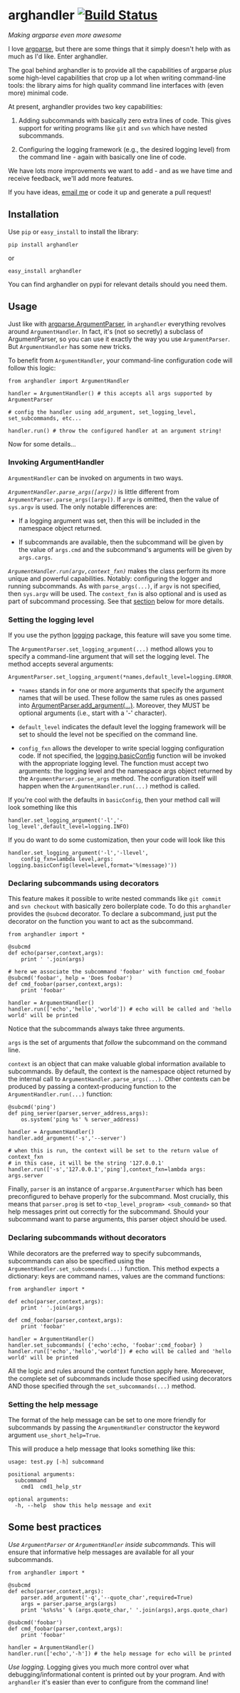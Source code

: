 # arghandler [![Build Status](https://travis-ci.org/druths/arghandler.svg?branch=master)](https://travis-ci.org/druths/arghandler) #
*Making argparse even more awesome*

I love [argparse](https://docs.python.org/3/library/argparse.html), but there
are some things that it simply doesn't help with as much as I'd like. Enter
arghandler.

The goal behind arghandler is to provide all the capabilities of argparse
*plus* some high-level capabilities that crop up a lot when writing
command-line tools: the library aims for high quality command line interfaces
with (even more) minimal code.

At present, arghandler provides two key capabilities:

  1. Adding subcommands with basically zero extra lines of code. This gives
  support for writing programs like `git` and `svn` which have nested
  subcommands.

  1. Configuring the logging framework (e.g., the desired logging level) from
  the command line - again with basically one line of code.

We have lots more improvements we want to add - and as we have time and receive
feedback, we'll add more features.

If you have ideas, [email me](mailto:druths@networkdynamics.org) or code it up
and generate a pull request!

## Installation ##

Use `pip` or `easy_install` to install the library:

	pip install arghandler

or

	easy_install arghandler

You can find arghandler on pypi for relevant details should you need them.

## Usage ##

Just like with
[argparse.ArgumentParser](https://docs.python.org/3/library/argparse.html#argumentparser-objects),
in `arghandler` everything revolves around `ArgumentHandler`. In fact, it's
(not so secretly) a subclass of ArgumentParser, so you can use it exactly the
way you use `ArgumentParser`.  But `ArgumentHandler` has some new tricks.

To benefit from `ArgumentHandler`, your command-line configuration code will
follow this logic:

	from arghandler import ArgumentHandler

	handler = ArgumentHandler() # this accepts all args supported by ArgumentParser

	# config the handler using add_argument, set_logging_level, set_subcommands, etc...

	handler.run() # throw the configured handler at an argument string!

Now for some details...

### Invoking ArgumentHandler ###

`ArgumentHandler` can be invoked on arguments in two ways.  

*`ArgumentHandler.parse_args([argv])`* is little different from
`ArgumentParser.parse_args([argv])`.  If `argv` is omitted, then the value of
`sys.argv` is used. The only notable differences are:

  * If a logging argument was set, then this will be included in the namespace
    object returned.

  * If subcommands are available, then the subcommand will be given by the
	value of `args.cmd` and the subcommand's arguments will be given by
	`args.cargs`.

*`ArgumentHandler.run(argv,context_fxn)`* makes the class perform its more
unique and powerful capabilities.  Notably: configuring the logger and running
subcommands.  As with `parse_args(...)`, if `argv` is not specified, then
`sys.argv` will be used.  The `context_fxn` is also optional and is used as
part of subcommand processing.  See that [section](#subcommands) below for more
details.

### Setting the logging level ###

If you use the python [logging](https://docs.python.org/3/library/logging.html)
package, this feature will save you some time.

The `ArgumentParser.set_logging_argument(...)` method allows you to specify a
command-line argument that will set the logging level.  The method accepts
several arguments:

	ArgumentParser.set_logging_argument(*names,default_level=logging.ERROR,config_fxn=None)


  * `*names` stands in for one or more arguments that specify the
	argument names that will be used. These follow the same rules as ones
	passed into
	[ArgumentParser.add_argument(...)](https://docs.python.org/3/library/argparse.html#argparse.ArgumentParser.add_argument).
	Moreover, they MUST be optional arguments (i.e., start with a '-'
	character).

  * `default_level` indicates the default level the logging
	framework will be set to should the level not be specified on the command
	line.

  * `config_fxn` allows the developer to write special logging
	configuration code.  If not specified, the
	[logging.basicConfig](https://docs.python.org/3/library/logging.html#logging.basicConfig)
	function will be invoked with the appropriate logging level. The function
	must accept two arguments: the logging level and the namespace args object
	returned by the `ArgumentParser.parse_args` method. The configuration
	itself will happen when the `ArgumentHandler.run(...)` method is called.

If you're cool with the defaults in `basicConfig`, then your method call will
look something like this

	handler.set_logging_argument('-l','-log_level',default_level=logging.INFO)

If you do want to do some customization, then your code will look like this

	handler.set_logging_argument('-l','-llevel',
		config_fxn=lambda level,args: logging.basicConfig(level=level,format='%(message)'))

### <a name="subcommands"></a>Declaring subcommands using decorators ###

This feature makes it possible to write nested commands like `git commit` and
`svn checkout` with basically zero boilerplate code.  To do this `arghandler`
provides the `@subcmd` decorator.  To declare a subcommand, just put the
decorator on the function  you want to act as the subcommand.

	from arghandler import *

	@subcmd
	def echo(parser,context,args):
		print ' '.join(args)

	# here we associate the subcommand 'foobar' with function cmd_foobar
	@subcmd('foobar', help = 'Does foobar')
	def cmd_foobar(parser,context,args):
		print 'foobar'

	handler = ArgumentHandler()
	handler.run(['echo','hello','world']) # echo will be called and 'hello world' will be printed

Notice that the subcommands always take three arguments.

`args` is the set of arguments that *follow* the subcommand on the command
line.

`context` is an object that can make valuable global information available to
subcommands.  By default, the context is the namespace object returned by the
internal call to `ArgumentHandler.parse_args(...)`.  Other contexts can be
produced by passing a context-producing function to the
`ArgumentHandler.run(...)` function:

	@subcmd('ping')
	def ping_server(parser,server_address,args):
		os.system('ping %s' % server_address)

	handler = ArgumentHandler()
	handler.add_argument('-s','--server')

	# when this is run, the context will be set to the return value of context_fxn
	# in this case, it will be the string '127.0.0.1'
	handler.run(['-s','127.0.0.1','ping'],context_fxn=lambda args: args.server

Finally, `parser` is an instance of `argparse.ArgumentParser` which has been
preconfigured to behave properly for the subcommand.  Most crucially, this
means that `parser.prog` is set to `<top_level_program> <sub_command>` so that
help messages print out correctly for the subcommand.  Should your subcommand
want to parse arguments, this parser object should be used.

### Declaring subcommands without decorators ###

While decorators are the preferred way to specify subcommands, subcommands can
also be specified using the `ArgumentHandler.set_subcommands(...)` function.
This method expects a dictionary: keys are command names, values are the
command functions:

	from arghandler import *

	def echo(parser,context,args):
		print ' '.join(args)

	def cmd_foobar(parser,context,args):
		print 'foobar'

	handler = ArgumentHandler()
	handler.set_subcommands( {'echo':echo, 'foobar':cmd_foobar} )
	handler.run(['echo','hello','world']) # echo will be called and 'hello world' will be printed

All the logic and rules around the context function apply here.  Moreoever, the
complete set of subcommands include those specified using decorators AND those
specified through the `set_subcommands(...)` method.

### Setting the help message ###

The format of the help message can be set to one more friendly for subcommands
by passing the `ArgumentHandler` constructor the keyword argument
`use_short_help=True`.

This will produce a help message that looks something like this:

	usage: test.py [-h] subcommand

	positional arguments:
	  subcommand
        cmd1  cmd1_help_str

	optional arguments:
  	  -h, --help  show this help message and exit

## Some best practices ##

*Use `ArgumentParser` or `ArgumentHandler` inside subcommands.* This will
ensure that informative help messages are available for all your subcommands.

	from arghandler import *

	@subcmd
	def echo(parser,context,args):
		parser.add_argument('-q','--quote_char',required=True)
		args = parser.parse_args(args)
		print '%s%s%s' % (args.quote_char,' '.join(args),args.quote_char)

	@subcmd('foobar')
	def cmd_foobar(parser,context,args):
		print 'foobar'

	handler = ArgumentHandler()
	handler.run(['echo','-h']) # the help message for echo will be printed

*Use logging.* Logging gives you much more control over what
debugging/informational content is printed out by your program. And with
`arghandler` it's easier than ever to configure from the command line!
